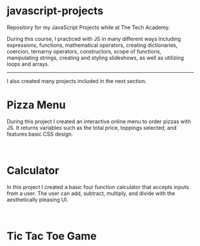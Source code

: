 # javascript-projects
Repository for my JavaScript Projects while at The Tech Academy.

During this course, I practiced with JS in many different ways including expressions, functions, mathematical operators, creating dictionaries, coercion, ternarny operators, constructors, scope of functions, manipulating strings, creating and styling slideshows, as well as utilizing loops and arrays.
<hr>
I also created many projects included in the next section.
<br>

<h1>Pizza Menu</h1>
During this project I created an interactive online menu to order pizzas with JS. It returns variables such as the total price, toppings selected, and features basic CSS design.
<br>
<br>
<br>
<h1>Calculator</h1>
In this project I created a basic four function calculator that accepts inputs from a user. The user can add, subtract, multiply, and divide with the aesthetically pleasing UI.
<br>
<br>
<br>
<h1>Tic Tac Toe Game</h1>

